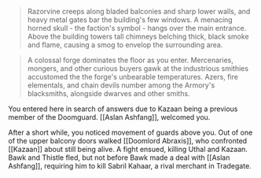 > Razorvine creeps along bladed balconies and sharp lower walls, and heavy metal gates bar the building's few windows. A menacing horned skull - the faction's symbol - hangs over the main entrance. Above the building towers tall chimneys belching thick, black smoke and flame, causing a smog to envelop the surrounding area.

> A colossal forge dominates the floor as you enter. Mercenaries, mongers, and other curious buyers gawk at the industrious smithies accustomed the the forge's unbearable temperatures. Azers, fire elementals, and chain devils number among the Armory's blacksmiths, alongside dwarves and other smiths.

You entered here in search of answers due to Kazaan being a previous member of the Doomguard. [[Aslan Ashfang]], welcomed you.

After a short while, you noticed movement of guards above you. Out of one of the upper balcony doors walked [[Doomlord Abraxis]], who confronted [[Kazaan]] about still being alive. A fight ensued, killing Uthal and Kazaan. Bawk and Thistle fled, but not before Bawk made a deal with [[Aslan Ashfang]], requiring him to kill Sabril Kahaar, a rival merchant in Tradegate.